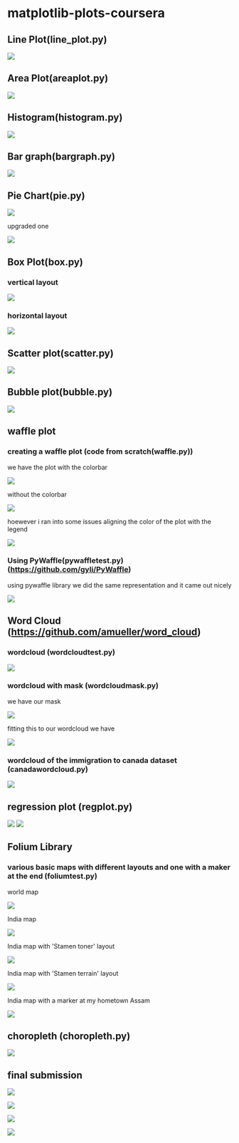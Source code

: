 # matplotlib-plots-coursera

## Line Plot(line_plot.py)

![](images/Haiti_Canada_immi.jpg)

## Area Plot(areaplot.py)

![](images/areaplot.png)

## Histogram(histogram.py)

![](images/histogram.png)

## Bar graph(bargraph.py)

![](images/barplot.png)

## Pie Chart(pie.py)

![](images/piechart.png)

upgraded one 

![](images/piechartnew.png)

## Box Plot(box.py)

### vertical layout

![](images/box.png)

### horizontal layout

![](images/boxnew.png)

## Scatter plot(scatter.py)

![](images/scatter.png)

## Bubble plot(bubble.py)

![](images/scatternew.png)


## waffle plot
### creating a waffle plot  (code from scratch(waffle.py))

we have the plot with the colorbar

![](images/waffle.png)

without the colorbar

![](images/waffle1.png)

hoewever i ran into some issues aligning the color of the plot with the legend 



![](images/waffle2.png)

### Using PyWaffle(pywaffletest.py) (https://github.com/gyli/PyWaffle)

using pywaffle library we did the same representation and it came out nicely

![](images/test.png)

## Word Cloud  (https://github.com/amueller/word_cloud)

### wordcloud (wordcloudtest.py)

![](images/wordcloud.png)

### wordcloud with mask (wordcloudmask.py)

we have our mask

![](images/alice_mask.png)

fitting this to our wordcloud we have

![](images/wordcloudmask.png)

###  wordcloud of the immigration to canada dataset (canadawordcloud.py)

![](images/wordcloudcanada.png)

## regression plot (regplot.py)

![](images/regplot.png)
![](images/regplot1.png)

## Folium Library
### various basic maps with different layouts and one with a maker at the end (foliumtest.py)

world map

![](images/worldmap.png)

India map

![](images/basicindia.png)

India map with 'Stamen toner' layout

![](images/toner.png)

India map with 'Stamen terrain' layout

![](images/terrain.png)

India map with a marker at my hometown Assam

![](images/marker.png)

## choropleth (choropleth.py)

![](images/choro.png)


## final submission

![](images/submit1.png)

![](images/submit2.png)

![](images/submit3.png)

![](images/submit4.png)

